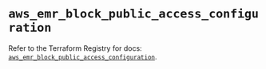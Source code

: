 # `aws_emr_block_public_access_configuration`

Refer to the Terraform Registry for docs: [`aws_emr_block_public_access_configuration`](https://registry.terraform.io/providers/hashicorp/aws/6.12.0/docs/resources/emr_block_public_access_configuration).
